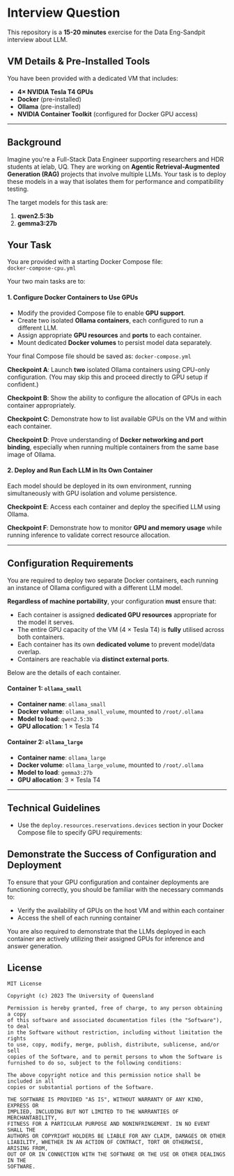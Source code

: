 # Interview Question

This repository is a **15-20 minutes** exercise for the Data Eng-Sandpit interview about LLM.

## VM Details & Pre-Installed Tools

You have been provided with a dedicated VM that includes:

- **4× NVIDIA Tesla T4 GPUs**
- **Docker** (pre-installed)
- **Ollama** (pre-installed)
- **NVIDIA Container Toolkit** (configured for Docker GPU access)

---

## Background

Imagine you're a Full-Stack Data Engineer supporting researchers and HDR students at ielab, UQ. They are working on **Agentic Retrieval-Augmented Generation (RAG)** projects that involve multiple LLMs. Your task is to deploy these models in a way that isolates them for performance and compatibility testing.

The target models for this task are:

1. **qwen2.5:3b**
2. **gemma3:27b**


## Your Task

You are provided with a starting Docker Compose file:  
`docker-compose-cpu.yml`

Your two main tasks are to:

#### 1. Configure Docker Containers to Use GPUs
- Modify the provided Compose file to enable **GPU support**.
- Create two isolated **Ollama containers**, each configured to run a different LLM.
- Assign appropriate **GPU resources** and **ports** to each container.
- Mount dedicated **Docker volumes** to persist model data separately.

Your final Compose file should be saved as: 
`docker-compose.yml`


**Checkpoint A**: Launch **two** isolated Ollama containers using CPU-only configuration. (You may skip this and proceed directly to GPU setup if confident.)

**Checkpoint B**: Show the ability to configure the allocation of GPUs in each container appropriately.

**Checkpoint C**: Demonstrate how to list available GPUs on the VM and within each container.

**Checkpoint D**: Prove understanding of **Docker networking and port binding**, especially when running multiple containers from the same base image of Ollama.

#### 2. Deploy and Run Each LLM in Its Own Container

Each model should be deployed in its own environment, running simultaneously with GPU isolation and volume persistence.

**Checkpoint E**: Access each container and deploy the specified LLM using Ollama.

**Checkpoint F**: Demonstrate how to monitor **GPU and memory usage** while running inference to validate correct resource allocation.

---

## Configuration Requirements

You are required to deploy two separate Docker containers, each running an instance of Ollama configured with a different LLM model.

**Regardless of machine portability**, your configuration **must** ensure that:
- Each container is assigned **dedicated GPU resources** appropriate for the model it serves.
- The entire GPU capacity of the VM (4 × Tesla T4) is **fully** utilised across both containers.
- Each container has its own **dedicated volume** to prevent model/data overlap.
- Containers are reachable via **distinct external ports**.

Below are the details of each container.

#### Container 1: `ollama_small`

- **Container name**: `ollama_small`
- **Docker volume**: `ollama_small_volume`, mounted to `/root/.ollama`
- **Model to load**: `qwen2.5:3b`
- **GPU allocation**: 1 × Tesla T4

#### Container 2: `ollama_large`

- **Container name**: `ollama_large`
- **Docker volume**: `ollama_large_volume`, mounted to `/root/.ollama`
- **Model to load**: `gemma3:27b`
- **GPU allocation**: 3 × Tesla T4

---

## Technical Guidelines

- Use the `deploy.resources.reservations.devices` section in your Docker Compose file to specify GPU requirements:

## Demonstrate the Success of Configuration and Deployment

To ensure that your GPU configuration and container deployments are functioning correctly, you should be familiar with the necessary commands to:
- Verify the availability of GPUs on the host VM and within each container
- Access the shell of each running container 

You are also required to demonstrate that the LLMs deployed in each container are actively utilizing their assigned GPUs for inference and answer generation. 

## License 

```
MIT License

Copyright (c) 2023 The University of Queensland

Permission is hereby granted, free of charge, to any person obtaining a copy
of this software and associated documentation files (the "Software"), to deal
in the Software without restriction, including without limitation the rights
to use, copy, modify, merge, publish, distribute, sublicense, and/or sell
copies of the Software, and to permit persons to whom the Software is
furnished to do so, subject to the following conditions:

The above copyright notice and this permission notice shall be included in all
copies or substantial portions of the Software.

THE SOFTWARE IS PROVIDED "AS IS", WITHOUT WARRANTY OF ANY KIND, EXPRESS OR
IMPLIED, INCLUDING BUT NOT LIMITED TO THE WARRANTIES OF MERCHANTABILITY,
FITNESS FOR A PARTICULAR PURPOSE AND NONINFRINGEMENT. IN NO EVENT SHALL THE
AUTHORS OR COPYRIGHT HOLDERS BE LIABLE FOR ANY CLAIM, DAMAGES OR OTHER
LIABILITY, WHETHER IN AN ACTION OF CONTRACT, TORT OR OTHERWISE, ARISING FROM,
OUT OF OR IN CONNECTION WITH THE SOFTWARE OR THE USE OR OTHER DEALINGS IN THE
SOFTWARE.
```
